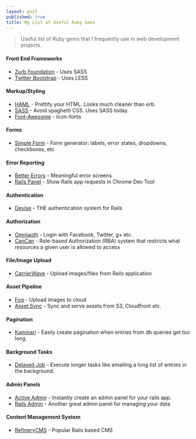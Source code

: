 ```yaml
---
layout: post
published: true
title: My List of Useful Ruby Gems
---
```

> Useful list of Ruby gems that I frequently use in web development projects.

#### Front End Frameworks
- [Zurb Foundation](https://github.com/zurb/foundation) - Uses SASS
- [Twitter Bootstrap](https://github.com/seyhunak/twitter-bootstrap-rails) - Uses LESS

#### Markup/Styling
- [HAML](https://github.com/haml/haml) - Prettify your HTML. Looks much cleaner than erb.
- [SASS](https://github.com/rails/sass-rails) - Avoid spaghetti CSS. Uses SASS today.
- [Font-Awesome](https://github.com/bokmann/font-awesome-rails) - Icon-fonts

#### Forms
- [Simple Form](https://github.com/plataformatec/simple_form) - Form generator: labels, error states, dropdowns, checkboxes, etc

#### Error Reporting
- [Better Errors](https://github.com/charliesome/better_errors) - Meaningful error screens
- [Rails Panel](https://github.com/dejan/rails_panel) - Show Rails app requests in Chrome Dev Tool

#### Authentication
- [Devise](https://github.com/plataformatec/devise) - THE authentication system for Rails

#### Authorization
- [Omniauth](https://github.com/intridea/omniauth) - Login with Facebook, Twitter, g+ etc.
- [CanCan](https://github.com/ryanb/cancan) - Role-based Authorization (RBA) system that restricts what resources a given user is allowed to access

#### File/Image Upload
- [CarrierWave](https://github.com/jnicklas/carrierwave) - Upload images/files from Rails application

#### Asset Pipeline
- [Fog](https://github.com/fog/fog) - Upload images to cloud
- [Asset Sync](https://github.com/rumblelabs/asset_sync) - Sync and serve assets from S3, Cloudfront etc.

#### Pagination
- [Kaminari](https://github.com/amatsuda/kaminari) - Easily create pagination when entries from db queries get too long.

#### Background Tasks
- [Delayed Job](https://github.com/collectiveidea/delayed_job) - Execute longer tasks like emailing a long list of entries in the background.

#### Admin Panels
- [Active Admin](https://github.com/gregbell/active_admin) - Instantly create an admin panel for your rails app.
- [Rails Admin](https://github.com/sferik/rails_admin) - Another great admin panel for managing your data

#### Content Management System
- [RefineryCMS](https://github.com/refinery/refinerycms) - Popular Rails based CMS

